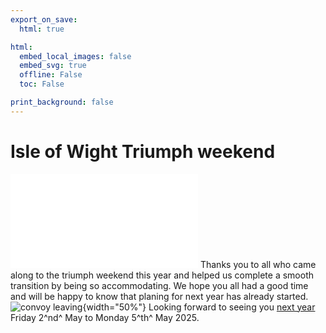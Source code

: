 ```yaml
---
export_on_save:
  html: true

html:
  embed_local_images: false
  embed_svg: true
  offline: False
  toc: False

print_background: false
---
```


# Isle of Wight Triumph weekend

![menubar](/dev/menubar.md)
Thanks you to all who came along to the triumph weekend this year and helped us complete a smooth transition by being so accommodating. We hope you all had a good time and will be happy to know that planing for next year has already started.
![convoy leaving](/gitignore/convoy.GIF){width="50%"}
Looking forward to seeing you [next year](/iow.ics) Friday 2^nd^ May to Monday 5^th^ May 2025.
